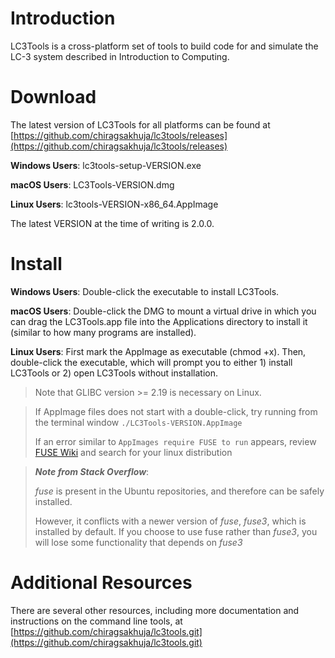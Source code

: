 # Introduction
LC3Tools is a cross-platform set of tools to build code for and simulate the LC-3 system
described in Introduction to Computing.

# Download
The latest version of LC3Tools for all platforms can be found at
[https://github.com/chiragsakhuja/lc3tools/releases](https://github.com/chiragsakhuja/lc3tools/releases)

**Windows Users**: lc3tools-setup-VERSION.exe

**macOS Users**: LC3Tools-VERSION.dmg

**Linux Users**: lc3tools-VERSION-x86_64.AppImage

The latest VERSION at the time of writing is 2.0.0.

# Install
**Windows Users**: Double-click the executable to install LC3Tools.

**macOS Users**: Double-click the DMG to mount a virtual drive in which you can drag the
LC3Tools.app file into the Applications directory to install it (similar to how many programs are
installed).

**Linux Users**: First mark the AppImage as executable (chmod +x). Then, double-click the
executable, which will prompt you to either 1) install LC3Tools or 2) open LC3Tools without
installation. 
>Note that GLIBC version >= 2.19 is necessary on Linux.

>If AppImage files does not start with a double-click, try running from the terminal window ```./LC3Tools-VERSION.AppImage```
>
>If an error similar to ```AppImages require FUSE to run``` appears, review [FUSE Wiki](https://github.com/AppImage/AppImageKit/wiki/FUSE) and search for your linux distribution

>***Note from Stack Overflow***:
>
>*fuse* is present in the Ubuntu repositories, and therefore can be safely installed.
>
>However, it conflicts with a newer version of *fuse*, *fuse3*, which is installed by default. If you choose to use fuse rather than *fuse3*, you will lose some functionality that depends on *fuse3*

# Additional Resources
There are several other resources, including more documentation and instructions on the
command line tools, at [https://github.com/chiragsakhuja/lc3tools.git](https://github.com/chiragsakhuja/lc3tools.git)
